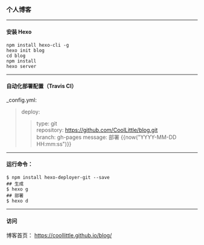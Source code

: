 ### 个人博客
----
#### 安装 **Hexo**
```
npm install hexo-cli -g
hexo init blog
cd blog
npm install
hexo server
```
----
#### 自动化部署配置（**Travis CI**）
_config.yml:
> deploy:    
>>    type: git   
>> repository: https://github.com/CoolLittle/blog.git  
>> branch: gh-pages
>> message: 部署 {{now("YYYY-MM-DD HH:mm:ss")}}    
----
#### 运行命令：
```
$ npm install hexo-deployer-git --save
## 生成
$ hexo g
## 部署
$ hexo d
```
----
#### 访问
博客首页： <https://coollittle.github.io/blog/>
